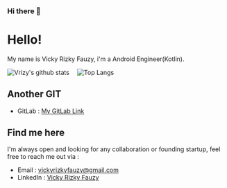 ### Hi there 👋

# Hello!

My name is Vicky Rizky Fauzy, i'm a Android Engineer(Kotlin).

![Vrizy's github stats](https://github-readme-stats.vercel.app/api?username=vrizy&show_icons=true&line_height=21&show_icons=true&theme=nord)
<span style="display:inline-block; width: 10px;"></span>
![Top Langs](https://github-readme-stats.vercel.app/api/top-langs/?username=vrizy&show_icons=true&layout=compact&theme=nord&count_private=truecount_private=true)





<!-- ![Vrizy's blog](https://github-read-medium.vercel.app/latest?username=vrizy&limit=6&theme=nord) -->

## Another GIT
- GitLab : [My GitLab Link](https://gitlab.com/vicky.rizkyfauzy/)

## Find me here
I'm always open and looking for any collaboration or founding startup, feel free to reach me out via :
- Email : [vickyrizkyfauzy@gmail.com](mailto:vickyrizkyfauzy@gmail.com)
- LinkedIn : [Vicky Rizky Fauzy](https://www.linkedin.com/in/vickyrizkyfauzy/)

